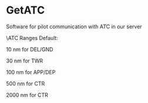 # GetATC
Software for pilot communication with ATC in our server

\\ATC Ranges Default: 

  10 nm for DEL/GND 

  30 nm for TWR 

  100 nm for APP/DEP 

  500 nm for CTR

  2000 nm for CTR
